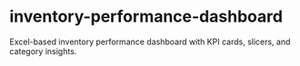 # inventory-performance-dashboard
Excel-based inventory performance dashboard with KPI cards, slicers, and category insights.
